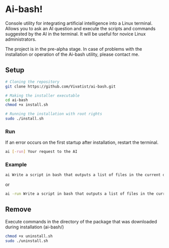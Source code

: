 # Ai-bash!
Console utility for integrating artificial intelligence into a Linux terminal. Allows you to ask an AI question and execute the scripts and commands suggested by the AI in the terminal. It will be useful for novice Linux administrators. 
  
The project is in the pre-alpha stage. In case of problems with the installation or operation of the Ai-bash utility, please contact me.

## Setup

```bash
# Cloning the repository
git clone https://github.com/Vivatist/ai-bash.git

# Making the installer executable
cd ai-bash
chmod +x install.sh

# Running the installation with root rights
sudo ./install.sh
```



### Run
If an error occurs on the first startup after installation, restart the terminal.
```bash
ai [-run] Your request to the AI
```

### Example
```bash
ai Write a script in bash that outputs a list of files in the current directory.
```
or
```bash
ai -run Write a script in bash that outputs a list of files in the current directory.
```

## Remove
Execute commands in the directory of the package that was downloaded during installation (ai-bash/)
```bash
chmod +x uninstall.sh
sudo ./uninstall.sh
```

